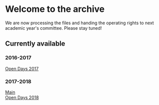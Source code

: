 # Welcome to the archive

We are now processing the files and handing the operating rights to next academic year's committee. Please stay tuned!

## Currently available
### 2016-2017
[Open Days 2017](./2016-2017/od)

### 2017-2018
[Main](./2017-2018/)\
[Open Days 2018](./2017-2018/opendays)